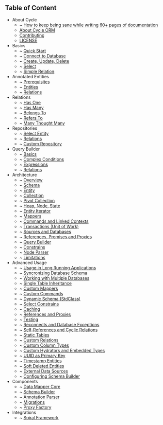 Table of Content
----------------
* About Cycle
  * ~ [How to keep being sane while writing 60+ pages of documentation](https://github.com/cycle/docs)
  * [About Cycle ORM](intro/about.md)
  * [Contributing](contributing.md)
  * [LICENSE](license.md)
* Basics
  * ~ [Quick Start](basic/quick-start.md)
  * ~ [Connect to Database](basic/connetion.md)
  * ~ [Create, Update, Delete](basic/crud.md)
  * ~ [Select](basic/select.md)
  * ~ [Simple Relation](basic/relation.md)
* Annotated Entities
  * ~ [Prerequisites](annotated/prerequisites.md)
  * ~ [Entities](annotated/entity.md)
  * ~ [Relations](annotated/relations.md)
* Relations
  * ~ [Has One](relation/has-one.md)
  * ~ [Has Many](relation/has-many.md)
  * ~ [Belongs To](relation/belongs-to.md)
  * ~ [Refers To](relation/refers-to.md)
  * ~ [Many Thought Many](relation/many-though-many.md)
* Repositories
  * ~ [Select Entity](repository/select.md)
  * ~ [Relations](repository/relations.md)
  * ~ [Custom Repository](repository/custom.md)
* Query Builder
  * ~ [Basics](query-builder/basic.md)
  * ~ [Complex Conditions](query-builder/complex.md)
  * ~ [Expressions](query-builder/expressions.md)
  * ~ [Relations](query-builder/relations.md)
* Architecture
  * ~ [Overview](architecture/overview.md)
  * ~ [Schema](architecture/schema.md)
  * ~ [Entity](architecture/entity.md)
  * ~ [Collection](architecture/collection.md)
  * ~ [Pivot Collection](architecture/pivot-collection.md)
  * ~ [Heap, Node, State](architecture/heap.md)
  * ~ [Entity Iterator](architecture/iterator.md)
  * ~ [Mappers](architecture/mapper.md)
  * ~ [Commands and Linked Contexts](architecture/command.md)
  * ~ [Transactions (Unit of Work)](architecture/transaction.md)
  * ~ [Sources and Databases](architecture/source.md)
  * ~ [References, Promises and Proxies](architecture/promise.md)
  * ~ [Query Builder](architecture/query-builder.md)
  * ~ [Constrains](architecture/constrain.md)
  * ~ [Node Parser](architecture/node-parser.md)
  * ~ [Limitations](architecture/limitations.md)
* Advanced Usage
  * ~ [Usage in Long Running Applications](advanced/daemonizing.md)
  * ~ [Syncronizing Database Schema](advanced/sync-schema.md)
  * ~ [Working with Multiple Databases](advanced/multiple-databases.md)
  * ~ [Single Table Inheritance](advanced/single-table-inheritance.md)
  * ~ [Custom Mappers](advanced/custom-mapper.md)
  * ~ [Custom Commands](advanced/custom-command.md)
  * ~ [Dynamic Schema (StdClass)](advanced/dynamic-schema.md)
  * ~ [Select Constrains](advanced/constrain.md)
  * ~ [Caching](advanced/caching.md)
  * ~ [References and Proxies](advanced/references.md)
  * ~ [Testing](advanced/testing.md)
  * ~ [Reconnects and Database Exceptions](advanced/exception.md)
  * ~ [Self-References and Cyclic Relations](advanced/cyclic.md)
  * ~ [Static Tables](advanced/static.md)
  * ~ [Custom Relations](advanced/custom-reation.md)
  * ~ [Custom Column Types](advances/custom-column.md)
  * ~ [Custom Hydrators and Embedded Types](advanced/hydrator.md)
  * ~ [UUID as Primary Key](advanced/uuid.md)
  * ~ [Timestamp Entities](advanced/timestamp.md)
  * ~ [Soft Deleted Entities](advanced/soft-deletes.md)
  * ~ [External Data Sources](advanced/external.md)
  * ~ [Configuring Schema Builder](advanced/schema-builder.md)
* Components
  * ~ [Data Mapper Core](component/core.md)
  * ~ [Schema Builder](component/schema-builder.md)
  * ~ [Annotation Parser](component/annotated.md)
  * ~ [Migrations](component/migrations.md)
  * ~ [Proxy Factory](component/proxy-factory.md)
* Integrations
  * ~ [Spiral Framework](integration/spiral.md)
